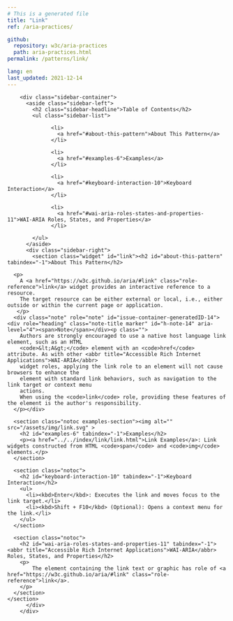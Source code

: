```yaml
---
# This is a generated file
title: "Link"
ref: /aria-practices/

github:
  repository: w3c/aria-practices
  path: aria-practices.html
permalink: /patterns/link/

lang: en
last_updated: 2021-12-14
---
```



<link rel="stylesheet" href="/assets/styles.css">
<!-- Code highlighting styles -->
<link rel="stylesheet" href="/index/css/github.css">

<div>

        <div class="sidebar-container">
          <aside class="sidebar-left">
            <h2 class="sidebar-headline">Table of Contents</h2>
            <ul class="sidebar-list">
              
                  <li>
                    <a href="#about-this-pattern">About This Pattern</a>
                  </li>
                 
                  <li>
                    <a href="#examples-6">Examples</a>
                  </li>
                 
                  <li>
                    <a href="#keyboard-interaction-10">Keyboard Interaction</a>
                  </li>
                 
                  <li>
                    <a href="#wai-aria-roles-states-and-properties-11">WAI-ARIA Roles, States, and Properties</a>
                  </li>
                
            </ul>
          </aside>
          <div class="sidebar-right">
            <section class="widget" id="link"><h2 id="about-this-pattern" tabindex="-1">About This Pattern</h2>
      
      <p>
        A <a href="https://w3c.github.io/aria/#link" class="role-reference">link</a> widget provides an interactive reference to a resource.
        The target resource can be either external or local, i.e., either outside or within the current page or application.
       </p>
      <div class="note" role="note" id="issue-container-generatedID-14"><div role="heading" class="note-title marker" id="h-note-14" aria-level="4"><span>Note</span></div><p class="">
        Authors are strongly encouraged to use a native host language link element, such as an HTML
        <code>&lt;A&gt;</code> element with an <code>href</code> attribute. As with other <abbr title="Accessible Rich Internet Applications">WAI-ARIA</abbr>
        widget roles, applying the link role to an element will not cause browsers to enhance the
        element with standard link behaviors, such as navigation to the link target or context menu
        actions.
        When using the <code>link</code> role, providing these features of the element is the author's responsibility.
      </p></div>

      <section class="notoc examples-section"><img alt="" src="/assets/img/link.svg" >
        <h2 id="examples-6" tabindex="-1">Examples</h2>
        <p><a href="../../index/link/link.html">Link Examples</a>: Link widgets constructed from HTML <code>span</code> and <code>img</code> elements.</p>
      </section>

      <section class="notoc">
        <h2 id="keyboard-interaction-10" tabindex="-1">Keyboard Interaction</h2>
        <ul>
          <li><kbd>Enter</kbd>: Executes the link and moves focus to the link target.</li>
          <li><kbd>Shift + F10</kbd> (Optional): Opens a context menu for the link.</li>
        </ul>
      </section>

      <section class="notoc">
        <h2 id="wai-aria-roles-states-and-properties-11" tabindex="-1"><abbr title="Accessible Rich Internet Applications">WAI-ARIA</abbr> Roles, States, and Properties</h2>
        <p>
            The element containing the link text or graphic has role of <a href="https://w3c.github.io/aria/#link" class="role-reference">link</a>.
        </p>
      </section>
    </section>
          </div>
        </div>
      
</div>
<script>
  var SkipToConfig = {
    settings: {
      skipTo: {
        displayOption: 'popup',
        attachElement: '#site-header',
        colorTheme: 'aria'
      }
    }
  };
</script>
<script src="/assets/skipto.min.js"></script>
